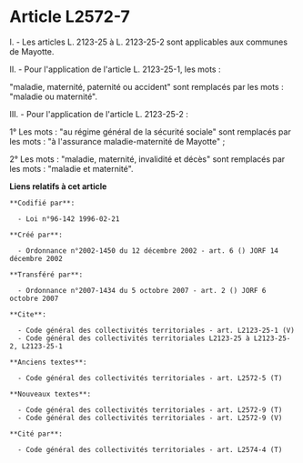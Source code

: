 # Article L2572-7

I. - Les articles L. 2123-25 à L. 2123-25-2 sont applicables aux communes de Mayotte.

II. - Pour l'application de l'article L. 2123-25-1, les mots :

"maladie, maternité, paternité ou accident" sont remplacés par les mots : "maladie ou maternité".

III. - Pour l'application de l'article L. 2123-25-2 :

1° Les mots : "au régime général de la sécurité sociale" sont remplacés par les mots : "à l'assurance maladie-maternité de
Mayotte" ;

2° Les mots : "maladie, maternité, invalidité et décès" sont remplacés par les mots : "maladie et maternité".

**Liens relatifs à cet article**

	**Codifié par**:

	  - Loi n°96-142 1996-02-21

	**Créé par**:

	  - Ordonnance n°2002-1450 du 12 décembre 2002 - art. 6 () JORF 14 décembre 2002

	**Transféré par**:

	  - Ordonnance n°2007-1434 du 5 octobre 2007 - art. 2 () JORF 6 octobre 2007

	**Cite**:

	  - Code général des collectivités territoriales - art. L2123-25-1 (V)
	  - Code général des collectivités territoriales L2123-25 à L2123-25-2, L2123-25-1

	**Anciens textes**:

	  - Code général des collectivités territoriales - art. L2572-5 (T)

	**Nouveaux textes**:

	  - Code général des collectivités territoriales - art. L2572-9 (T)
	  - Code général des collectivités territoriales - art. L2572-9 (V)

	**Cité par**:

	  - Code général des collectivités territoriales - art. L2574-4 (T)
